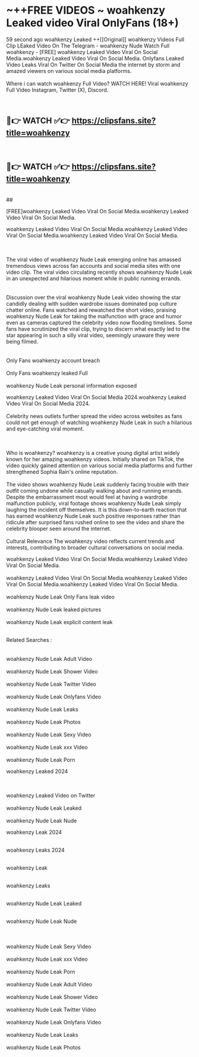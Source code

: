 # ~++FREE VIDEOS ~ woahkenzy Leaked video Viral OnlyFans (18+)<br>


59 second ago woahkenzy Leaked ++[[Original]] woahkenzy Videos Full Clip LEaked Video On The Telegram  - woahkenzy Nude  Watch Full woahkenzy - [FREE] woahkenzy Leaked Video Viral On Social Media.woahkenzy Leaked Video Viral On Social Media.   Onlyfans Leaked Video Leaks Viral On Twitter On Social Media the internet by storm and amazed viewers on various social media platforms. <br><br>
Where i can watch woahkenzy Full Video? WATCH HERE! Viral woahkenzy Full Video Instagram, Twitter (X), Discord. <br>


 <br>

##  🔴👉 WATCH ✅👉  <a href="https://clipsfans.site?title=woahkenzy&ref=git">https://clipsfans.site?title=woahkenzy</a> <br>
  <br>

##  🔴👉 WATCH ✅👉  <a href="https://clipsfans.site?title=woahkenzy&ref=git">https://clipsfans.site?title=woahkenzy</a> <br>
  <br>
  ##



[FREE]woahkenzy Leaked Video Viral On Social Media.woahkenzy Leaked Video Viral On Social Media. <br>

woahkenzy Leaked Video Viral On Social Media.woahkenzy Leaked Video Viral On Social Media.woahkenzy Leaked Video Viral On Social Media. <br>


  <br>

  <br>
The viral video of woahkenzy Nude Leak emerging online has amassed tremendous views across fan accounts and social media sites with one video clip. The viral video circulating recently shows woahkenzy Nude Leak in an unexpected and hilarious moment while in public running errands.<br>
<br>


<br>
Discussion over the viral woahkenzy Nude Leak video showing the star candidly dealing with sudden wardrobe issues dominated pop culture chatter online. Fans watched and rewatched the short video, praising woahkenzy Nude Leak for taking the malfunction with grace and humor even as cameras captured the celebrity video now flooding timelines. Some fans have scrutinized the viral clip, trying to discern what exactly led to the star appearing in such a silly viral video, seemingly unaware they were being filmed.<br>
<br>
<br> 
Only Fans woahkenzy account breach<br>
<br>
Only Fans woahkenzy leaked Full <br>
<br>
woahkenzy Nude Leak personal information exposed<br>

woahkenzy Leaked Video Viral On Social Media 2024.woahkenzy Leaked Video Viral On Social Media 2024. <br>
<br>
Celebrity news outlets further spread the video across websites as fans could not get enough of watching woahkenzy Nude Leak in such a hilarious and eye-catching viral moment.<br>
<br>

<br>
Who is woahkenzy? woahkenzy is a creative young digital artist widely known for her amazing woahkenzy videos. Initially shared on TikTok, the video quickly gained attention on various social media platforms and further strengthened Sophia Rain's online reputation.<br>
<br>
The video shows woahkenzy Nude Leak suddenly facing trouble with their outfit coming undone while casually walking about and running errands. Despite the embarrassment most would feel at having a wardrobe malfunction publicly, viral footage shows woahkenzy Nude Leak simply laughing the incident off themselves. It is this down-to-earth reaction that has earned woahkenzy Nude Leak such positive responses rather than ridicule after surprised fans rushed online to see the video and share the celebrity blooper seen around the internet.<br>
<br>
Cultural Relevance The woahkenzy video reflects current trends and interests, contributing to broader cultural conversations on social media.<br>

woahkenzy Leaked Video Viral On Social Media.woahkenzy Leaked Video Viral On Social Media.<br>
<br>
woahkenzy Leaked Video Viral On Social Media.woahkenzy Leaked Video Viral On Social Media.woahkenzy Leaked Video Viral On Social Media.<br>
<br>
woahkenzy Nude Leak Only Fans leak video<br>
<br>
woahkenzy Nude Leak leaked pictures<br>
<br>
woahkenzy Nude Leak explicit content leak<br>


<br>
Related Searches :<br>
<br>

<br>
woahkenzy Nude Leak Adult Video<br>
<br>
woahkenzy Nude Leak Shower Video<br>
<br>
woahkenzy Nude Leak Twitter Video<br>
<br>
woahkenzy Nude Leak Onlyfans Video<br>
<br>
woahkenzy Nude Leak Leaks<br>
<br>
woahkenzy Nude Leak Photos<br>

<br>
woahkenzy Nude Leak Sexy Video<br>
<br>
woahkenzy Nude Leak xxx Video<br>
<br>
woahkenzy Nude Leak Porn<br>

woahkenzy  Leaked 2024 <br> <br>
<br>

woahkenzy Leaked Video on Twitter <br>
<br>
woahkenzy Nude Leak Leaked<br>
<br>
woahkenzy Nude Leak Nude<br>


woahkenzy  Leak 2024 <br> <br>



woahkenzy  Leaks 2024 <br> <br>



 
woahkenzy  Leak<br> <br>



woahkenzy  Leaks<br> <br>


woahkenzy Nude Leak Leaked<br> <br>

woahkenzy Nude Leak Nude<br> <br>
<br> <br>
woahkenzy Nude Leak Sexy Video
<br> <br>
woahkenzy Nude Leak xxx Video
<br> <br>
woahkenzy Nude Leak Porn
<br> <br>
woahkenzy Nude Leak Adult Video
<br> <br>
woahkenzy Nude Leak Shower Video
<br> <br>
woahkenzy Nude Leak Twitter Video
<br> <br>
woahkenzy Nude Leak Onlyfans Video
<br> <br>
woahkenzy Nude Leak Leaks
<br> <br>
woahkenzy Nude Leak Photos






</p>




 



</p>










